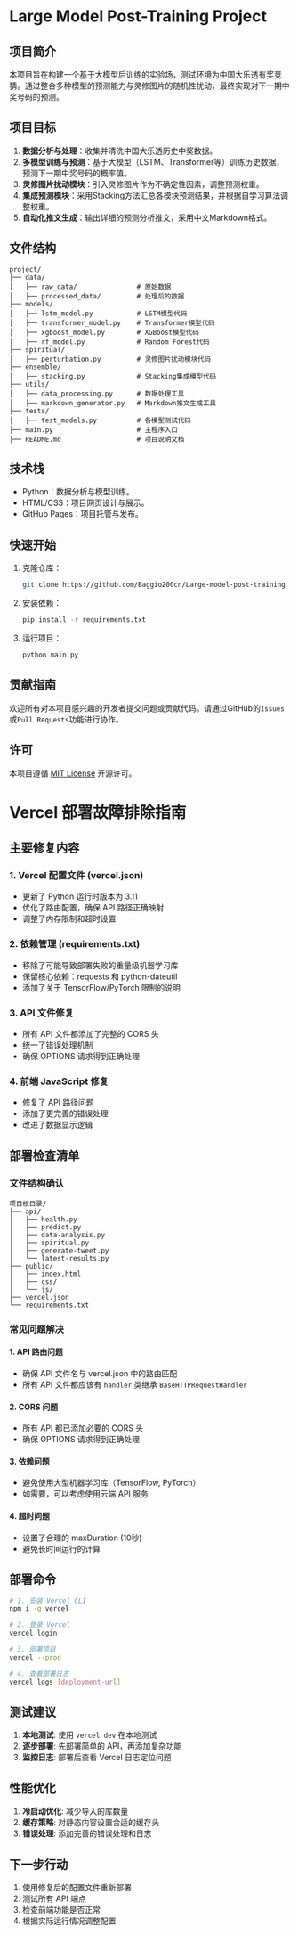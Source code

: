 # Large Model Post-Training Project

## 项目简介
本项目旨在构建一个基于大模型后训练的实验场，测试环境为中国大乐透有奖竞猜。通过整合多种模型的预测能力与灵修图片的随机性扰动，最终实现对下一期中奖号码的预测。

## 项目目标
1. **数据分析与处理**：收集并清洗中国大乐透历史中奖数据。
2. **多模型训练与预测**：基于大模型（LSTM、Transformer等）训练历史数据，预测下一期中奖号码的概率值。
3. **灵修图片扰动模块**：引入灵修图片作为不确定性因素，调整预测权重。
4. **集成预测模块**：采用Stacking方法汇总各模块预测结果，并根据自学习算法调整权重。
5. **自动化推文生成**：输出详细的预测分析推文，采用中文Markdown格式。

## 文件结构
```
project/
├── data/
│   ├── raw_data/               # 原始数据
│   ├── processed_data/         # 处理后的数据
├── models/
│   ├── lstm_model.py           # LSTM模型代码
│   ├── transformer_model.py    # Transformer模型代码
│   ├── xgboost_model.py        # XGBoost模型代码
│   ├── rf_model.py             # Random Forest代码
├── spiritual/
│   ├── perturbation.py         # 灵修图片扰动模块代码
├── ensemble/
│   ├── stacking.py             # Stacking集成模型代码
├── utils/
│   ├── data_processing.py      # 数据处理工具
│   ├── markdown_generator.py   # Markdown推文生成工具
├── tests/
│   ├── test_models.py          # 各模型测试代码
├── main.py                     # 主程序入口
├── README.md                   # 项目说明文档
```

## 技术栈
- Python：数据分析与模型训练。
- HTML/CSS：项目网页设计与展示。
- GitHub Pages：项目托管与发布。

## 快速开始
1. 克隆仓库：
   ```bash
   git clone https://github.com/Baggio200cn/Large-model-post-training
   ```
2. 安装依赖：
   ```bash
   pip install -r requirements.txt
   ```
3. 运行项目：
   ```bash
   python main.py
   ```

## 贡献指南
欢迎所有对本项目感兴趣的开发者提交问题或贡献代码。请通过GitHub的`Issues`或`Pull Requests`功能进行协作。

## 许可
本项目遵循 [MIT License](LICENSE) 开源许可。
# Vercel 部署故障排除指南

## 主要修复内容

### 1. Vercel 配置文件 (vercel.json)
- 更新了 Python 运行时版本为 3.11
- 优化了路由配置，确保 API 路径正确映射
- 调整了内存限制和超时设置

### 2. 依赖管理 (requirements.txt)
- 移除了可能导致部署失败的重量级机器学习库
- 保留核心依赖：requests 和 python-dateutil
- 添加了关于 TensorFlow/PyTorch 限制的说明

### 3. API 文件修复
- 所有 API 文件都添加了完整的 CORS 头
- 统一了错误处理机制
- 确保 OPTIONS 请求得到正确处理

### 4. 前端 JavaScript 修复
- 修复了 API 路径问题
- 添加了更完善的错误处理
- 改进了数据显示逻辑

## 部署检查清单

### 文件结构确认
```
项目根目录/
├── api/
│   ├── health.py
│   ├── predict.py
│   ├── data-analysis.py
│   ├── spiritual.py
│   ├── generate-tweet.py
│   └── latest-results.py
├── public/
│   ├── index.html
│   ├── css/
│   └── js/
├── vercel.json
└── requirements.txt
```

### 常见问题解决

#### 1. API 路由问题
- 确保 API 文件名与 vercel.json 中的路由匹配
- 所有 API 文件都应该有 `handler` 类继承 `BaseHTTPRequestHandler`

#### 2. CORS 问题
- 所有 API 都已添加必要的 CORS 头
- 确保 OPTIONS 请求得到正确处理

#### 3. 依赖问题
- 避免使用大型机器学习库（TensorFlow, PyTorch）
- 如需要，可以考虑使用云端 API 服务

#### 4. 超时问题
- 设置了合理的 maxDuration (10秒)
- 避免长时间运行的计算

## 部署命令

```bash
# 1. 安装 Vercel CLI
npm i -g vercel

# 2. 登录 Vercel
vercel login

# 3. 部署项目
vercel --prod

# 4. 查看部署日志
vercel logs [deployment-url]
```

## 测试建议

1. **本地测试**: 使用 `vercel dev` 在本地测试
2. **逐步部署**: 先部署简单的 API，再添加复杂功能
3. **监控日志**: 部署后查看 Vercel 日志定位问题

## 性能优化

1. **冷启动优化**: 减少导入的库数量
2. **缓存策略**: 对静态内容设置合适的缓存头
3. **错误处理**: 添加完善的错误处理和日志

## 下一步行动

1. 使用修复后的配置文件重新部署
2. 测试所有 API 端点
3. 检查前端功能是否正常
4. 根据实际运行情况调整配置
